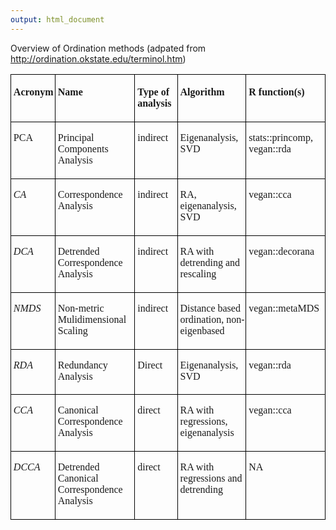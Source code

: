 ```yaml
---
output: html_document
---
```



Overview of Ordination methods (adpated from http://ordination.okstate.edu/terminol.htm)


<table width="762" cellpadding="4" cellspacing="0">
    <col width="80">
	<col width="200">
	<col width="117">
	<col width="175">
	<col width="147">
	<tr valign="top">
		<td width="80" style="border-top: 1px solid #000000; border-bottom: 1px solid #000000; border-left: 1px solid #000000; border-right: none; padding-top: 0.04in; padding-bottom: 0.04in; padding-left: 0.04in; padding-right: 0in">
			<p><font face="Liberation Serif, serif"><b>Acronym</b></font></p>
		</td>
		<td width="200" style="border-top: 1px solid #000000; border-bottom: 1px solid #000000; border-left: 1px solid #000000; border-right: none; padding-top: 0.04in; padding-bottom: 0.04in; padding-left: 0.04in; padding-right: 0in">
			<p><font face="Liberation Serif, serif"><b>Name</b></font></p>
		</td>
		<td width="117" style="border-top: 1px solid #000000; border-bottom: 1px solid #000000; border-left: 1px solid #000000; border-right: none; padding-top: 0.04in; padding-bottom: 0.04in; padding-left: 0.04in; padding-right: 0in">
			<p><font face="Liberation Serif, serif"><b>Type of analysis</b></font></p>
		</td>
		<td width="175" style="border-top: 1px solid #000000; border-bottom: 1px solid #000000; border-left: 1px solid #000000; border-right: none; padding-top: 0.04in; padding-bottom: 0.04in; padding-left: 0.04in; padding-right: 0in">
			<p><font face="Liberation Serif, serif"><b>Algorithm</b></font></p>
		</td>
		<td width="147" style="border: 1px solid #000000; padding: 0.04in">
			<p><font face="Liberation Serif, serif"><b>R function(s)</b></font></p>
		</td>
	</tr>
	<tr valign="top">
		<td width="80" style="border-top: none; border-bottom: 1px solid #000000; border-left: 1px solid #000000; border-right: none; padding-top: 0in; padding-bottom: 0.04in; padding-left: 0.04in; padding-right: 0in">
			<p><font face="Liberation Serif, serif">PCA</font></p>
		</td>
		<td width="200" style="border-top: none; border-bottom: 1px solid #000000; border-left: 1px solid #000000; border-right: none; padding-top: 0in; padding-bottom: 0.04in; padding-left: 0.04in; padding-right: 0in">
			<p><font face="Liberation Serif, serif"><font size="3" style="font-size: 12pt">Principal
			Components Analysis</font></font></p>
		</td>
		<td width="117" style="border-top: none; border-bottom: 1px solid #000000; border-left: 1px solid #000000; border-right: none; padding-top: 0in; padding-bottom: 0.04in; padding-left: 0.04in; padding-right: 0in">
			<p><font face="Liberation Serif, serif"><font size="3" style="font-size: 12pt">indirect</font></font></p>
		</td>
		<td width="175" style="border-top: none; border-bottom: 1px solid #000000; border-left: 1px solid #000000; border-right: none; padding-top: 0in; padding-bottom: 0.04in; padding-left: 0.04in; padding-right: 0in">
			<p><font face="Liberation Serif, serif"><font size="3" style="font-size: 12pt">Eigenanalysis,
			SVD</font></font></p>
		</td>
		<td width="147" style="border-top: none; border-bottom: 1px solid #000000; border-left: 1px solid #000000; border-right: 1px solid #000000; padding-top: 0in; padding-bottom: 0.04in; padding-left: 0.04in; padding-right: 0.04in">
			<p><font face="Liberation Serif, serif">stats::princomp,
			vegan::rda</font></p>
		</td>
	</tr>
	<tr valign="top">
		<td width="80" style="border-top: none; border-bottom: 1px solid #000000; border-left: 1px solid #000000; border-right: none; padding-top: 0in; padding-bottom: 0.04in; padding-left: 0.04in; padding-right: 0in">
			<p><font face="Liberation Serif, serif"><font size="3" style="font-size: 12pt"><i>CA</i></font></font></p>
		</td>
		<td width="200" style="border-top: none; border-bottom: 1px solid #000000; border-left: 1px solid #000000; border-right: none; padding-top: 0in; padding-bottom: 0.04in; padding-left: 0.04in; padding-right: 0in">
			<p><font face="Liberation Serif, serif"><font size="3" style="font-size: 12pt">Correspondence
			Analysis</font></font></p>
		</td>
		<td width="117" style="border-top: none; border-bottom: 1px solid #000000; border-left: 1px solid #000000; border-right: none; padding-top: 0in; padding-bottom: 0.04in; padding-left: 0.04in; padding-right: 0in">
			<p><font face="Liberation Serif, serif"><font size="3" style="font-size: 12pt">indirect</font></font></p>
		</td>
		<td width="175" style="border-top: none; border-bottom: 1px solid #000000; border-left: 1px solid #000000; border-right: none; padding-top: 0in; padding-bottom: 0.04in; padding-left: 0.04in; padding-right: 0in">
			<p><font face="Liberation Serif, serif"><font size="3" style="font-size: 12pt">RA,
			eigenanalysis, SVD</font></font></p>
		</td>
		<td width="147" style="border-top: none; border-bottom: 1px solid #000000; border-left: 1px solid #000000; border-right: 1px solid #000000; padding-top: 0in; padding-bottom: 0.04in; padding-left: 0.04in; padding-right: 0.04in">
			<p><font face="Liberation Serif, serif">vegan::cca</font></p>
		</td>
	</tr>
	<tr valign="top">
		<td width="80" style="border-top: none; border-bottom: 1px solid #000000; border-left: 1px solid #000000; border-right: none; padding-top: 0in; padding-bottom: 0.04in; padding-left: 0.04in; padding-right: 0in">
			<p><font face="Liberation Serif, serif"><font size="3" style="font-size: 12pt"><i>DCA</i></font></font></p>
		</td>
		<td width="200" style="border-top: none; border-bottom: 1px solid #000000; border-left: 1px solid #000000; border-right: none; padding-top: 0in; padding-bottom: 0.04in; padding-left: 0.04in; padding-right: 0in">
			<p><font face="Liberation Serif, serif"><font size="3" style="font-size: 12pt">Detrended
			Correspondence Analysis</font></font></p>
		</td>
		<td width="117" style="border-top: none; border-bottom: 1px solid #000000; border-left: 1px solid #000000; border-right: none; padding-top: 0in; padding-bottom: 0.04in; padding-left: 0.04in; padding-right: 0in">
			<p><font face="Liberation Serif, serif"><font size="3" style="font-size: 12pt">indirect</font></font></p>
		</td>
		<td width="175" style="border-top: none; border-bottom: 1px solid #000000; border-left: 1px solid #000000; border-right: none; padding-top: 0in; padding-bottom: 0.04in; padding-left: 0.04in; padding-right: 0in">
			<p><font face="Liberation Serif, serif"><font size="3" style="font-size: 12pt">RA
			with detrending and rescaling</font></font></p>
		</td>
		<td width="147" style="border-top: none; border-bottom: 1px solid #000000; border-left: 1px solid #000000; border-right: 1px solid #000000; padding-top: 0in; padding-bottom: 0.04in; padding-left: 0.04in; padding-right: 0.04in">
			<p style="font-variant: normal; font-style: normal; font-weight: normal; widows: 2; orphans: 2">
			<font face="Liberation Serif, serif"><font size="3" style="font-size: 12pt">vegan::decorana</font></font></p>
		</td>
	</tr>
	<tr valign="top">
		<td width="80" style="border-top: none; border-bottom: 1px solid #000000; border-left: 1px solid #000000; border-right: none; padding-top: 0in; padding-bottom: 0.04in; padding-left: 0.04in; padding-right: 0in">
			<p><font face="Liberation Serif, serif"><font size="3" style="font-size: 12pt"><i>NMDS</i></font></font></p>
		</td>
		<td width="200" style="border-top: none; border-bottom: 1px solid #000000; border-left: 1px solid #000000; border-right: none; padding-top: 0in; padding-bottom: 0.04in; padding-left: 0.04in; padding-right: 0in">
			<p><font face="Liberation Serif, serif">Non-metric Mulidimensional
			Scaling</font></p>
		</td>
		<td width="117" style="border-top: none; border-bottom: 1px solid #000000; border-left: 1px solid #000000; border-right: none; padding-top: 0in; padding-bottom: 0.04in; padding-left: 0.04in; padding-right: 0in">
			<p><font face="Liberation Serif, serif"><font size="3" style="font-size: 12pt">indirect</font></font></p>
		</td>
		<td width="175" style="border-top: none; border-bottom: 1px solid #000000; border-left: 1px solid #000000; border-right: none; padding-top: 0in; padding-bottom: 0.04in; padding-left: 0.04in; padding-right: 0in">
			<p><font face="Liberation Serif, serif">Distance based ordination,
			non-eigenbased</font></p>
		</td>
		<td width="147" style="border-top: none; border-bottom: 1px solid #000000; border-left: 1px solid #000000; border-right: 1px solid #000000; padding-top: 0in; padding-bottom: 0.04in; padding-left: 0.04in; padding-right: 0.04in">
			<p style="font-variant: normal; font-style: normal; font-weight: normal; widows: 2; orphans: 2">
			<font face="Liberation Serif, serif"><font size="3" style="font-size: 12pt">vegan::metaMDS</font></font></p>
		</td>
	</tr>
	<tr valign="top">
		<td width="80" style="border-top: none; border-bottom: 1px solid #000000; border-left: 1px solid #000000; border-right: none; padding-top: 0in; padding-bottom: 0.04in; padding-left: 0.04in; padding-right: 0in">
			<p><font face="Liberation Serif, serif"><font size="3" style="font-size: 12pt"><i>RDA</i></font></font></p>
		</td>
		<td width="200" style="border-top: none; border-bottom: 1px solid #000000; border-left: 1px solid #000000; border-right: none; padding-top: 0in; padding-bottom: 0.04in; padding-left: 0.04in; padding-right: 0in">
			<p><font face="Liberation Serif, serif"><font size="3" style="font-size: 12pt">Redundancy
			Analysis</font></font></p>
		</td>
		<td width="117" style="border-top: none; border-bottom: 1px solid #000000; border-left: 1px solid #000000; border-right: none; padding-top: 0in; padding-bottom: 0.04in; padding-left: 0.04in; padding-right: 0in">
			<p><font face="Liberation Serif, serif"><font size="3" style="font-size: 12pt">Direct</font></font></p>
		</td>
		<td width="175" style="border-top: none; border-bottom: 1px solid #000000; border-left: 1px solid #000000; border-right: none; padding-top: 0in; padding-bottom: 0.04in; padding-left: 0.04in; padding-right: 0in">
			<p><font face="Liberation Serif, serif"><font size="3" style="font-size: 12pt">Eigenanalysis,
			SVD</font></font></p>
		</td>
		<td width="147" style="border-top: none; border-bottom: 1px solid #000000; border-left: 1px solid #000000; border-right: 1px solid #000000; padding-top: 0in; padding-bottom: 0.04in; padding-left: 0.04in; padding-right: 0.04in">
			<p><font face="Liberation Serif, serif">vegan::rda</font></p>
		</td>
	</tr>
	<tr valign="top">
		<td width="80" style="border-top: none; border-bottom: 1px solid #000000; border-left: 1px solid #000000; border-right: none; padding-top: 0in; padding-bottom: 0.04in; padding-left: 0.04in; padding-right: 0in">
			<p><font face="Liberation Serif, serif"><font size="3" style="font-size: 12pt"><i>CCA</i></font></font></p>
		</td>
		<td width="200" style="border-top: none; border-bottom: 1px solid #000000; border-left: 1px solid #000000; border-right: none; padding-top: 0in; padding-bottom: 0.04in; padding-left: 0.04in; padding-right: 0in">
			<p><font face="Liberation Serif, serif"><font size="3" style="font-size: 12pt">Canonical
			Correspondence Analysis</font></font></p>
		</td>
		<td width="117" style="border-top: none; border-bottom: 1px solid #000000; border-left: 1px solid #000000; border-right: none; padding-top: 0in; padding-bottom: 0.04in; padding-left: 0.04in; padding-right: 0in">
			<p><font face="Liberation Serif, serif"><font size="3" style="font-size: 12pt">direct</font></font></p>
		</td>
		<td width="175" style="border-top: none; border-bottom: 1px solid #000000; border-left: 1px solid #000000; border-right: none; padding-top: 0in; padding-bottom: 0.04in; padding-left: 0.04in; padding-right: 0in">
			<p><font face="Liberation Serif, serif"><font size="3" style="font-size: 12pt">RA
			with regressions, eigenanalysis</font></font></p>
		</td>
		<td width="147" style="border-top: none; border-bottom: 1px solid #000000; border-left: 1px solid #000000; border-right: 1px solid #000000; padding-top: 0in; padding-bottom: 0.04in; padding-left: 0.04in; padding-right: 0.04in">
			<p><font face="Liberation Serif, serif">vegan::cca</font></p>
		</td>
	</tr>
	<tr valign="top">
		<td width="80" style="border-top: none; border-bottom: 1px solid #000000; border-left: 1px solid #000000; border-right: none; padding-top: 0in; padding-bottom: 0.04in; padding-left: 0.04in; padding-right: 0in">
			<p><font face="Liberation Serif, serif"><font size="3" style="font-size: 12pt"><i>DCCA</i></font></font></p>
		</td>
		<td width="200" style="border-top: none; border-bottom: 1px solid #000000; border-left: 1px solid #000000; border-right: none; padding-top: 0in; padding-bottom: 0.04in; padding-left: 0.04in; padding-right: 0in">
			<p><font face="Liberation Serif, serif"><font size="3" style="font-size: 12pt">Detrended
			Canonical Correspondence Analysis</font></font></p>
		</td>
		<td width="117" style="border-top: none; border-bottom: 1px solid #000000; border-left: 1px solid #000000; border-right: none; padding-top: 0in; padding-bottom: 0.04in; padding-left: 0.04in; padding-right: 0in">
			<p><font face="Liberation Serif, serif"><font size="3" style="font-size: 12pt">direct</font></font></p>
		</td>
		<td width="175" style="border-top: none; border-bottom: 1px solid #000000; border-left: 1px solid #000000; border-right: none; padding-top: 0in; padding-bottom: 0.04in; padding-left: 0.04in; padding-right: 0in">
			<p><font face="Liberation Serif, serif"><font size="3" style="font-size: 12pt">RA
			with regressions and detrending</font></font></p>
		</td>
		<td width="147" style="border-top: none; border-bottom: 1px solid #000000; border-left: 1px solid #000000; border-right: 1px solid #000000; padding-top: 0in; padding-bottom: 0.04in; padding-left: 0.04in; padding-right: 0.04in">
			<p><font face="Liberation Serif, serif">NA</font></p>
		</td>
	</tr>
</table>
